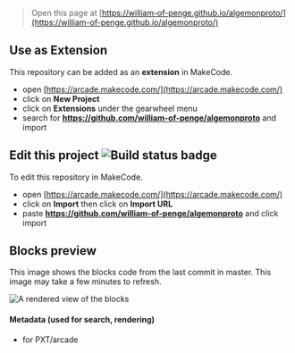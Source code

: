  


> Open this page at [https://william-of-penge.github.io/algemonproto/](https://william-of-penge.github.io/algemonproto/)

## Use as Extension

This repository can be added as an **extension** in MakeCode.

* open [https://arcade.makecode.com/](https://arcade.makecode.com/)
* click on **New Project**
* click on **Extensions** under the gearwheel menu
* search for **https://github.com/william-of-penge/algemonproto** and import

## Edit this project ![Build status badge](https://github.com/william-of-penge/algemonproto/workflows/MakeCode/badge.svg)

To edit this repository in MakeCode.

* open [https://arcade.makecode.com/](https://arcade.makecode.com/)
* click on **Import** then click on **Import URL**
* paste **https://github.com/william-of-penge/algemonproto** and click import

## Blocks preview

This image shows the blocks code from the last commit in master.
This image may take a few minutes to refresh.

![A rendered view of the blocks](https://github.com/william-of-penge/algemonproto/raw/master/.github/makecode/blocks.png)

#### Metadata (used for search, rendering)

* for PXT/arcade
<script src="https://makecode.com/gh-pages-embed.js"></script><script>makeCodeRender("{{ site.makecode.home_url }}", "{{ site.github.owner_name }}/{{ site.github.repository_name }}");</script>
